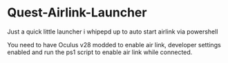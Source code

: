 # Quest-Airlink-Launcher
Just a quick little launcher i whipepd up to auto start airlink via powershell


You need to have Oculus v28 modded to enable air link, developer settings enabled and run the ps1 script to enable air link while connected.
